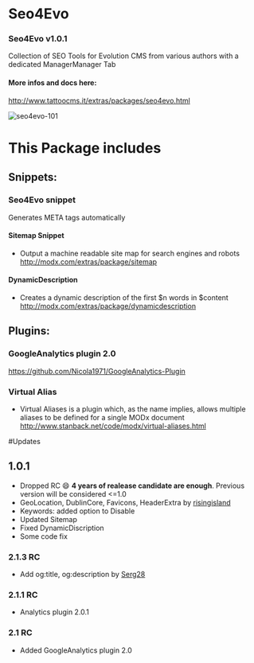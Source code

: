 Seo4Evo
=======
### Seo4Evo v1.0.1

Collection of SEO Tools for Evolution CMS from various authors with a dedicated ManagerManager Tab

#### More infos and docs here:

http://www.tattoocms.it/extras/packages/seo4evo.html

![seo4evo-101](https://user-images.githubusercontent.com/7342798/35049398-2c43ebce-fba0-11e7-84f4-389bc65853a0.png)

# This Package includes   

## Snippets:
### Seo4Evo snippet 
Generates META tags automatically 

#### Sitemap Snippet 
* Output a machine readable site map for search engines and robots
http://modx.com/extras/package/sitemap

#### DynamicDescription
* Creates a dynamic description of the first $n words in $content
http://modx.com/extras/package/dynamicdescription

## Plugins:
### GoogleAnalytics plugin 2.0 
https://github.com/Nicola1971/GoogleAnalytics-Plugin

### Virtual Alias
* Virtual Aliases is a plugin which, as the name implies, allows multiple aliases to be defined for a single MODx document
http://www.stanback.net/code/modx/virtual-aliases.html


 
#Updates
## 1.0.1 
* Dropped RC :smile: **4 years of realease candidate are enough**. Previous version will be considered <=1.0
* GeoLocation, DublinCore, Favicons, HeaderExtra by  [risingisland](https://github.com/risingisland)
* Keywords: added option to Disable
* Updated Sitemap
* Fixed DynamicDiscription
* Some code fix

### 2.1.3 RC 
* Add og:title, og:description by [Serg28](https://github.com/Serg28)
### 2.1.1 RC 
* Analytics plugin 2.0.1
### 2.1 RC 
* Added GoogleAnalytics plugin 2.0 




